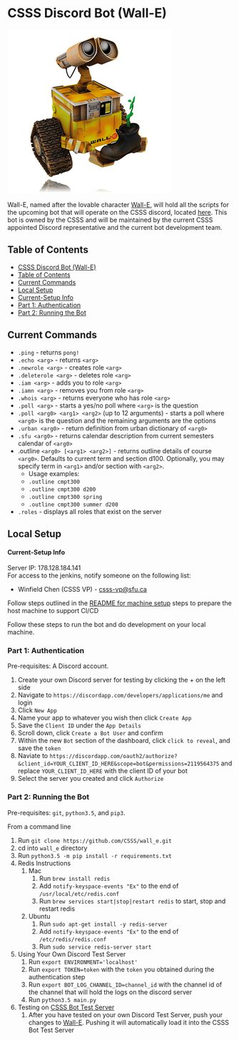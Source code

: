 # CSSS Discord Bot (Wall-E)  

![The One and Only, Lovable Wall-E](wall_e_pic.jpg) 

Wall-E, named after the lovable character [Wall-E](https://en.wikipedia.org/wiki/WALL-E), will hold all the scripts for the upcoming bot that will operate on the CSSS discord, located [here](https://discord.gg/Pf5Ncq3). This bot is owned by the CSSS and will be maintained by the current CSSS appointed Discord representative and the current bot development team. 


## Table of Contents
- [CSSS Discord Bot (Wall-E)](#csss-discord-bot-wall-e)
- [Table of Contents](#table-of-contents)
- [Current Commands](#current-commands)
- [Local Setup](#local-setup)
- [Current-Setup Info](#current-setup-info)
- [Part 1: Authentication](#part-1-authentication)
- [Part 2: Running the Bot](#part-2-running-the-bot)

## Current Commands

* `.ping` - returns `pong!`
* `.echo <arg>` - returns `<arg>`
* `.newrole <arg>` - creates role `<arg>`
* `.deleterole <arg>` - deletes role `<arg>`
* `.iam <arg>` - adds you to role `<arg>`
* `.iamn <arg>` - removes you from role `<arg>`
* `.whois <arg>` - returns everyone who has role `<arg>`
* `.poll <arg>` - starts a yes/no poll where `<arg>` is the question
* `.poll <arg0> <arg1> <arg2>` (up to 12 arguments) - starts a poll where `<arg0>` is the question and the remaining arguments are the options
* `.urban <arg0>` - return definition from urban dictionary of `<arg0>`
* `.sfu <arg0>` - returns calendar description from current semesters calendar of `<arg0>`
* .outline `<arg0> [<arg1> <arg2>]` - returns outline details of course `<arg0>`. Defaults to current term and section d100. Optionally, you may specify term in `<arg1>` and/or section with `<arg2>`. 
    * Usage examples:
    * `.outline cmpt300`
    * `.outline cmpt300 d200`
    * `.outline cmpt300 spring`
    * `.outline cmpt300 summer d200`
* `.roles` - displays all roles that exist on the server

## Local Setup

#### Current-Setup Info  
Server IP: 178.128.184.141    
For access to the jenkins, notify someone on the following list:  
* Winfield Chen (CSSS VP) - csss-vp@sfu.ca  

Follow steps outlined in the [README for machine setup](files_for_machine_setup) steps to prepare the host machine to support CI/CD

Follow these steps to run the bot and do development on your local machine.  

### Part 1: Authentication

Pre-requisites: A Discord account.

1. Create your own Discord server for testing by clicking the + on the left side
2. Navigate to `https://discordapp.com/developers/applications/me` and login
3. Click `New App`
4. Name your app to whatever you wish then click `Create App`
5. Save the `Client ID` under the `App Details`
6. Scroll down, click `Create a Bot User` and confirm
7. Within the new `Bot` section of the dashboard, click `click to reveal`, and save the `token`
8. Naviate to `https://discordapp.com/oauth2/authorize?&client_id=YOUR_CLIENT_ID_HERE&scope=bot&permissions=2119564375` and replace `YOUR_CLIENT_ID_HERE` with the client ID of your bot
9. Select the server you created and click `Authorize`

### Part 2: Running the Bot

Pre-requisites: `git`, `python3.5`, and `pip3`.

From a command line
1. Run `git clone https://github.com/CSSS/wall_e.git`
1. cd into `wall_e` directory
1. Run `python3.5 -m pip install -r requirements.txt`
1. Redis Instructions
   1. Mac
      1. Run `brew install redis`
      1. Add `notify-keyspace-events "Ex"` to the end of `/usr/local/etc/redis.conf`
      1. Run `brew services start|stop|restart redis` to start, stop and restart redis
   1. Ubuntu
      1. Run `sudo apt-get install -y redis-server`
      1. Add `notify-keyspace-events "Ex"` to the end of `/etc/redis/redis.conf`
      1. Run `sudo service redis-server start`
1. Using Your Own Discord Test Server
   1. Run `export ENVIRONMENT='localhost'`
   1. Run `export TOKEN=token` with the `token` you obtained during the authentication step
   1. Run `export BOT_LOG_CHANNEL_ID=channel_id` with the channel id of the channel that will hold the logs on the discord server
   1. Run `python3.5 main.py`
1. Testing on [CSSS Bot Test Server](https://discord.gg/c3MPjY5)
   1. After you have tested on your own Discord Test Server, push your changes to [Wall-E](https://github.com/CSSS/wall_e). Pushing it will automatically load it into the CSSS Bot Test Server
